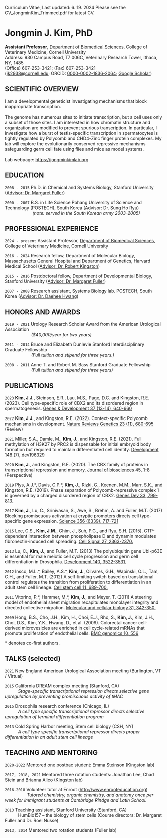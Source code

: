 Curriculum Vitae, Last updated: 6. 19. 2024
Please see the CV_JongminKim_Trimmed.pdf for latest CV.

# Jongmin J. Kim, PhD

<b>Assistant Professor</b>, [Department of Biomedical Sciences](https://www.vet.cornell.edu/departments/biomedical-sciences), College of Veterinary Medicine, Cornell University <br>
Address: 930 Campus Road, T7 006C, Veterinary Research Tower, Ithaca, NY, 1485<br>
(Office) 607-253-3421; (Fax) 607-253-3421<br>
(jk2938@cornell.edu; ORCID: [0000-0002-1836-2064](https://orcid.org/0000-0002-1836-2064); [Google Scholar](https://scholar.google.com/citations?user=sDNrClcAAAAJ&hl=en)) <br>

## SCIENTIFIC OVERVIEW

I am a developmental geneticist investigating mechanisms that block inappropriate transcription. <br><br> The genome has numerous sites to initiate transcription, but a cell uses only a subset of those sites. I am interested in how chromatin structure and organization are modified to prevent spurious transcription. In particular, I investigate how a burst of testis-specific transcription in spermatocytes is tightly regulated by Polycomb and CHD4-Zinc finger protein complexes. My lab will explore the evolutionarily conserved repressive mechanisms safeguarding germ cell fate using flies and mice as model systems.<br><br>
Lab webpage: https://jongminkimlab.org

## EDUCATION

`2008 - 2015`
Ph.D. in Chemical and Systems Biology, Stanford University ([Advisor: Dr. Margaret Fuller](https://profiles.stanford.edu/margaret-fuller))

`2000 - 2007`
B.S. in Life Science Pohang University of Science and Technology (POSTECH), South Korea (Advisor: Dr. Sung Ho Ryu) <br>
&emsp;&emsp;&emsp;&emsp;&emsp;&emsp; <em>(note: served in the South Korean army 2003-2005)</em>


## PROFESSIONAL EXPERIENCE

`2024 - present`
Assistant Professor, [Department of Biomedical Sciences](https://www.vet.cornell.edu/departments/biomedical-sciences), College of Veterinary Medicine, Cornell University

`2016 - 2024`
Research fellow, Department of Molecular Biology, Massachusetts General Hospital and Department of Genetics, Harvard Medical School ([Advisor: Dr. Robert Kingston](https://molbio.mgh.harvard.edu/kingstonweb/))

`2015 - 2016`
Postdoctoral fellow, Department of Developmental Biology, Stanford University ([Advisor: Dr. Margaret Fuller](https://profiles.stanford.edu/margaret-fuller))

`2007 - 2008`
Research assistant, Systems Biology lab. POSTECH, South Korea ([Advisor: Dr. Daehee Hwang](https://biosci.snu.ac.kr/en/people/faculty?mode=view&profidx=91))

## HONORS AND AWARDS

`2019 - 2021`
Urology Research Scholar Award from the American Urological Association <br>
&emsp;&emsp;&emsp;&emsp;&emsp;&emsp;<em>($40,000/year for two years)</em>

`2011 - 2014`
Bruce and Elizabeth Dunlevie Stanford Interdisciplinary Graduate Fellowship <br>
&emsp;&emsp;&emsp;&emsp;&emsp;&emsp;<em>(Full tuition and stipend for three years.)</em>

`2008 - 2011`
Anne T. and Robert M. Bass Stanford Graduate Fellowship <br>
&emsp;&emsp;&emsp;&emsp;&emsp;&emsp;<em>(Full tuition and stipend for three years)</em>

## PUBLICATIONS


`2023` **Kim, J.J.**, Steinson, E.R., Lau, M.S., Page, D.C. and Kingston, R.E. (2023). Cell type-specific role of CBX2 and its disordered region in spermatogenesis. [Genes & Development 37 (13-14), 640-660](https://www.biorxiv.org/content/10.1101/2022.08.25.505322v1) 

`2022` **Kim, J.J.**, and Kingston, R.E. (2022). Context-specific Polycomb mechanisms in development. [Nature Reviews Genetics 23 (11), 680-695](https://pubmed.ncbi.nlm.nih.gov/35681061/) (Review)

`2021` Miller, S.A., Damle, M., **Kim, J.**, and Kingston, R.E. (2021). Full methylation of H3K27 by PRC2 is dispensable for initial embryoid body formation but required to maintain differentiated cell identity. [Development 148 (7), dev196329](https://pubmed.ncbi.nlm.nih.gov/33688077/)

`2020` **Kim, J.**, and Kingston, R.E. (2020). The CBX family of proteins in transcriptional repression and memory. [Journal of biosciences 45, 1-8](https://pubmed.ncbi.nlm.nih.gov/31965994/) (Perspective)

`2019` Plys, A.J.\*, Davis, C.P.\*, **Kim, J.**, Rizki, G., Keenen, M.M., Marr, S.K., and Kingston, R.E. (2019). Phase separation of Polycomb-repressive complex 1 is governed by a charged disordered region of CBX2. [Genes Dev 33, 799-813.](https://pubmed.ncbi.nlm.nih.gov/31171700/)

`2017` **Kim, J.**, Lu, C., Srinivasan, S., Awe, S., Brehm, A. and Fuller, M.T. (2017) Blocking promiscuous activation at cryptic promoters directs cell type-specific gene expression. [Science 356 (6339), 717-721](https://pubmed.ncbi.nlm.nih.gov/28522526/)

`2015` Lee, C.S., **Kim, J.M.**, Ghim, J., Suh, P.G., and Ryu, S.H. (2015). GTP-dependent interaction between phospholipase D and dynamin modulates fibronectin-induced cell spreading. [Cell Signal 27, 2363-2370.](https://pubmed.ncbi.nlm.nih.gov/26341143/)

`2013` Lu, C., **Kim, J.**, and Fuller, M.T. (2013) The polyubiquitin gene Ubi-p63E is essential for male meiotic cell cycle progression and germ cell differentiation in Drosophila. [Development 140, 3522-3531.](https://pubmed.ncbi.nlm.nih.gov/23884444/)

`2012` Insco, M.L.\*, Bailey, A.S.*, **Kim, J.**, Olivares, G.H., Wapinski, O.L., Tam, C.H., and Fuller, M.T. (2012) A self-limiting switch based on translational control regulates the transition from proliferation to differentiation in an adult stem cell lineage. [Cell stem cell 11, 689-700.](https://pubmed.ncbi.nlm.nih.gov/23122292/)

`2011` Vitorino, P.\*, Hammer, M.*, **Kim, J.**, and Meyer, T. (2011) A steering model of endothelial sheet migration recapitulates monolayer integrity and directed collective migration. [Molecular and cellular biology 31, 342-350.](https://pubmed.ncbi.nlm.nih.gov/20974808/)

`2009` Hong, B.S., Cho, J.H., Kim, H., Choi, E.J., Rho, S., **Kim, J.**, Kim, J.H., Choi, D.S., Kim, Y.K., Hwang, D., et al. (2009). Colorectal cancer cell-derived microvesicles are enriched in cell cycle-related mRNAs that promote proliferation of endothelial cells. [BMC genomics 10, 556](https://pubmed.ncbi.nlm.nih.gov/19930720/)

\* denotes co-first authors.


## TALKS (selected)

`2021`
New England American Urological Association meeting (Burlington, VT / Virtual) <br>

`2015`
California DREAM complex meeting (Stanford, CA) <br>
&emsp;&emsp;&emsp;<em>Stage-specific transcriptional repression directs selective gene upregulation by preventing promiscuous activity of tMAC</em>

`2015`
Drosophila research conference (Chicago, IL) <br>
&emsp;&emsp;&emsp;<em>A cell type specific transcriptional repressor directs selective upregulation of terminal differentiation program</em>

`2013`
Cold Spring Harbor meeting, Stem cell biology (CSH, NY) <br>
&emsp;&emsp;&emsp;<em>A cell type specific transcriptional repressor directs proper differentiation in an adult stem cell lineage</em>

## TEACHING AND MENTORING

`2020-2022`
Mentored one postbac student: Emma Steinson (Kingston lab) 

`2017, 2018, 2021`
Mentored three rotation students: Jonathan Lee, Chad Stein and Brianna Alico (Kingston lab)

`2016-2018`
Volunteer tutor at Enroot (http://www.enrooteducation.org) <br>
&emsp;&emsp;&emsp;&emsp;&emsp;<em>Tutored chemistry, organic chemistry, and anatomy once per week for immigrant students at Cambridge Rindge and Latin School.</em>

`2013`
Teaching assistant, Stanford University (Stanford, CA) <br>
&emsp;&emsp;&emsp;HumBio157 – the biology of stem cells (Course directors: Dr. Margaret Fuller and Dr. Roel Nusse)

`2013, 2014`
Mentored two rotation students (Fuller lab)


